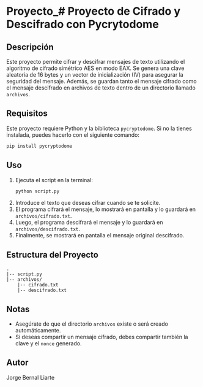 # Proyecto_# Proyecto de Cifrado y Descifrado con Pycrytodome

## Descripción
Este proyecto permite cifrar y descifrar mensajes de texto utilizando el algoritmo de cifrado simétrico AES en modo EAX. Se genera una clave aleatoria de 16 bytes y un vector de inicialización (IV) para asegurar la seguridad del mensaje. Además, se guardan tanto el mensaje cifrado como el mensaje descifrado en archivos de texto dentro de un directorio llamado `archivos`.

## Requisitos
Este proyecto requiere Python y la biblioteca `pycryptodome`. Si no la tienes instalada, puedes hacerlo con el siguiente comando:

```sh
pip install pycryptodome
```

## Uso
1. Ejecuta el script en la terminal:
   ```sh
   python script.py
   ```
2. Introduce el texto que deseas cifrar cuando se te solicite.
3. El programa cifrará el mensaje, lo mostrará en pantalla y lo guardará en `archivos/cifrado.txt`.
4. Luego, el programa descifrará el mensaje y lo guardará en `archivos/descifrado.txt`.
5. Finalmente, se mostrará en pantalla el mensaje original descifrado.

## Estructura del Proyecto
```
.
|-- script.py
|-- archivos/
    |-- cifrado.txt
    |-- descifrado.txt
```

## Notas
- Asegúrate de que el directorio `archivos` existe o será creado automáticamente.
- Si deseas compartir un mensaje cifrado, debes compartir también la clave y el `nonce` generado.

## Autor
Jorge Bernal Liarte

